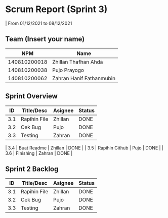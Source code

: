 # Scrum Report (Sprint 3)
| From 01/12/2021 to 08/12/2021

## Team (Insert your name)
| NPM           | Name                     |
| ------------- |-------------             |
| 140810200018  | Zhillan Thafhan Ahda     |
| 140810200038  | Pujo Prayogo             |
| 140810200062  | Zahran Hanif Fathanmubin |

## Sprint Overview
| ID  | Title/Desc       | Asignee | Status  |
| --- | ---------------- | ------- | ------  |
| 3.1 | Rapihin File     | Zhillan | DONE    |
| 3.2 | Cek Bug          | Pujo    | DONE    |
| 3.3 | Testing          | Zahran  | DONE    |

| 3.4 | Buat Readme      | Zhillan | DONE    |
| 3.5 | Rapihin Github   | Pujo    | DONE    |
| 3.6 | Finishing        | Zahran  | DONE    |

## Sprint 2 Backlog
| ID  | Title/Desc       | Asignee | Status  |
| --- | ---------------- | ------- | ------  |
| 3.1 | Rapihin File     | Zhillan | DONE    |
| 3.2 | Cek Bug          | Pujo    | DONE    |
| 3.3 | Testing          | Zahran  | DONE    |
